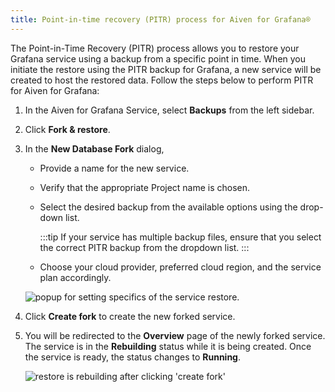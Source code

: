 ```yaml
---
title: Point-in-time recovery (PITR) process for Aiven for Grafana®
---
```


The Point-in-Time Recovery (PITR) process allows you to restore your
Grafana service using a backup from a specific point in time. When you
initiate the restore using the PITR backup for Grafana, a new service
will be created to host the restored data. Follow the steps below to
perform PITR for Aiven for Grafana:

1.  In the Aiven for Grafana Service, select **Backups** from the left
    sidebar.

2.  Click **Fork & restore**.

3.  In the **New Database Fork** dialog,

    -   Provide a name for the new service.

    -   Verify that the appropriate Project name is chosen.

    -   Select the desired backup from the available options using the
        drop-down list.

        :::tip
        If your service has multiple backup files, ensure that you
        select the correct PITR backup from the dropdown list.
        :::

    -   Choose your cloud provider, preferred cloud region, and the
        service plan accordingly.

    ![popup for setting specifics of the service restore.](/images/content/products/grafana/grafana-pitr-new-db-fork-popup.png)

4.  Click **Create fork** to create the new forked service.

5.  You will be redirected to the **Overview** page of the newly forked
    service. The service is in the **Rebuilding** status while it is
    being created. Once the service is ready, the status changes to
    **Running**.

    ![restore is rebuilding after clicking \'create fork\'](/images/content/products/grafana/grafana-pitr-after-fork.png)
